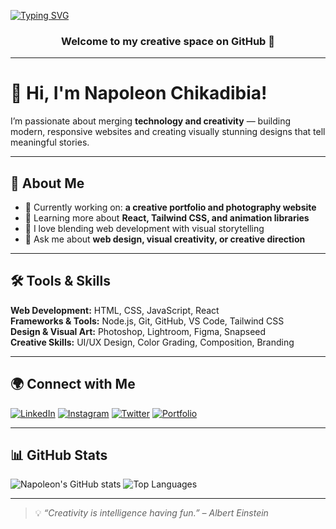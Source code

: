 <!-- Typing Animation -->
[![Typing SVG](https://readme-typing-svg.demolab.com?font=Fira+Code&weight=600&size=25&pause=1000&color=4A90E2&center=true&vCenter=true&width=600&lines=Web+Developer;Creative+Designer;Visual+Artist)](https://git.io/typing-svg)

<h3 align="center">Welcome to my creative space on GitHub 👋</h3>

---

# 👋 Hi, I'm Napoleon Chikadibia!

I’m passionate about merging **technology and creativity** — building modern, responsive websites and creating visually stunning designs that tell meaningful stories.

---

## 🚀 About Me
- 🔭 Currently working on: **a creative portfolio and photography website**
- 🌱 Learning more about **React, Tailwind CSS, and animation libraries**
- 🎨 I love blending web development with visual storytelling
- 💬 Ask me about **web design, visual creativity, or creative direction**

---

## 🛠️ Tools & Skills
**Web Development:** HTML, CSS, JavaScript, React  
**Frameworks & Tools:** Node.js, Git, GitHub, VS Code, Tailwind CSS  
**Design & Visual Art:** Photoshop, Lightroom, Figma, Snapseed  
**Creative Skills:** UI/UX Design, Color Grading, Composition, Branding

---

## 🌍 Connect with Me
[![LinkedIn](https://img.shields.io/badge/LinkedIn-blue?logo=linkedin&logoColor=white)](https://www.linkedin.com/in/napoleon-chikadibia-8bb97b352)
[![Instagram](https://img.shields.io/badge/Instagram-purple?logo=instagram&logoColor=white)](https://www.instagram.com/napoleon_chikadibia?igsh=aGt5dHNncG05c3V1)
[![Twitter](https://img.shields.io/badge/Twitter-black?logo=x&logoColor=white)](https://x.com/Napoleonchika?t=pL_FGb1f7EvLuRd6pbYxIA&s=09)
[![Portfolio](https://img.shields.io/badge/Portfolio-000000?logo=firefox&logoColor=white)](your-portfolio-link)

---

## 📊 GitHub Stats
![Napoleon's GitHub stats](https://github-readme-stats.vercel.app/api?username=NapoleonChikadibia&show_icons=true&theme=tokyonight)
![Top Languages](https://github-readme-stats.vercel.app/api/top-langs/?username=NapoleonChikadibia&layout=compact&theme=tokyonight)

---

> 💡 *“Creativity is intelligence having fun.” – Albert Einstein*

